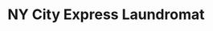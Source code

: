---
title: "NY City Express Laundromat"
url: /brooklyn/ny-city-express-laundromat/
shop: laundry
---